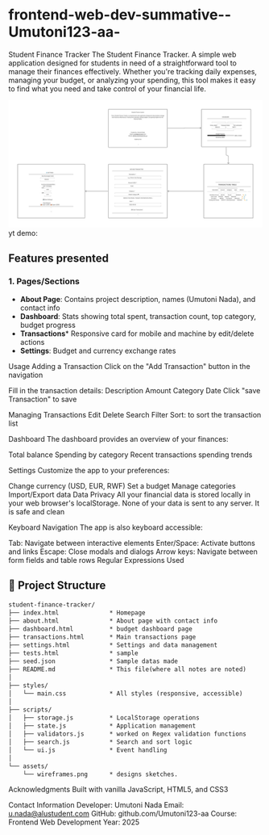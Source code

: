 # frontend-web-dev-summative--Umutoni123-aa-

Student Finance Tracker
The Student Finance Tracker. A simple web application designed for students in need of a straightforward tool to manage their finances effectively. Whether you're tracking daily expenses, managing your budget, or analyzing your spending, this tool makes it easy to find what you need and take control of your financial life.

![alt text](wireframes.png)
yt demo: 
## Features presented

### 1. **Pages/Sections**

- **About Page**: Contains project description, names (Umutoni Nada), and contact info
- **Dashboard**: Stats showing total spent, transaction count, top category, budget progress
- **Transactions***  Responsive card for mobile and machine by edit/delete actions
- **Settings**: Budget and currency exchange rates


Usage
Adding a Transaction
Click on the "Add Transaction" button in the navigation

Fill in the transaction details:
Description
Amount 
Category 
Date 
Click "save Transaction" to save

Managing Transactions
Edit
Delete
Search
Filter
Sort: to sort the transaction list

Dashboard
The dashboard provides an overview of your finances:

Total balance
Spending by category
Recent transactions
 spending trends

Settings
Customize the app to your preferences:

Change currency (USD, EUR, RWF)
Set a budget
Manage categories
Import/Export data
Data Privacy
All your financial data is stored locally in your web browser's localStorage. None of your data is sent to any server. It is safe and clean

Keyboard Navigation
The app is also keyboard accessible:

Tab: Navigate between interactive elements
Enter/Space: Activate buttons and links
Escape: Close modals and dialogs
Arrow keys: Navigate between form fields and table rows
Regular Expressions Used

## 📁 Project Structure

```
student-finance-tracker/
├── index.html              * Homepage
├── about.html              * About page with contact info
├── dashboard.html          * budget dashboard page
├── transactions.html       * Main transactions page
├── settings.html           * Settings and data management
├── tests.html              * sample 
├── seed.json               * Sample datas made
├── README.md               * This file(where all notes are noted)
│
├── styles/
│   └── main.css            * All styles (responsive, accessible)
│
├── scripts/
│   ├── storage.js          * LocalStorage operations
│   ├── state.js            * Application management
│   ├── validators.js       * worked on Regex validation functions
│   ├── search.js           * Search and sort logic
│   └── ui.js               * Event handling
│
└── assets/
    └── wireframes.png      * designs sketches.
```

Acknowledgments
Built with vanilla JavaScript, HTML5, and CSS3

Contact Information
Developer: Umutoni Nada
Email: u.nada@alustudent.com
GitHub: github.com/Umutoni123-aa
Course: Frontend Web Development
Year: 2025
